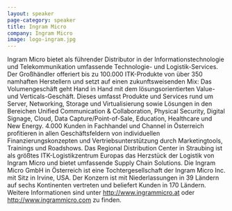 ```yaml
---
layout: speaker
page-category: speaker
title: Ingram Micro
company: Ingram Micro
image: logo-ingram.jpg
---
```


Ingram Micro bietet als führender Distributor in der Informationstechnologie und Telekommunikation umfassende Technologie- und Logistik-Services. Der Großhändler offeriert bis zu 100.000 ITK-Produkte von über 350 namhaften Herstellern und setzt auf einen zukunftsweisenden Mix: Das Volumengeschäft geht Hand in Hand mit dem lösungsorientierten Value- und Verticals-Geschäft. Dieses umfasst Produkte und Services rund um Server, Networking, Storage und Virtualisierung sowie Lösungen in den Bereichen Unified Communication & Collaboration, Physical Security, Digital Signage, Cloud, Data Capture/Point-of-Sale, Education, Healthcare und New Energy. 4.000 Kunden in Fachhandel und Channel in Österreich profitieren in allen Geschäftsfeldern von individuellen Finanzierungskonzepten und Vertriebsunterstützung durch Marketingtools, Trainings und Roadshows. Das Regional Distribution Center in Straubing ist als größtes ITK-Logistikzentrum Europas das Herzstück der Logistik von Ingram Micro und bietet umfassende Supply Chain Solutions. Die Ingram Micro GmbH in Österreich ist eine Tochtergesellschaft der Ingram Micro Inc. mit Sitz in Irvine, USA. Der Konzern ist mit Niederlassungen in 39 Ländern auf sechs Kontinenten vertreten und beliefert Kunden in 170 Ländern. Weitere Informationen sind unter http://www.ingrammicro.at oder http://www.ingrammicro.com zu finden.
